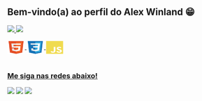 ## Bem-vindo(a) ao perfil do Alex Winland 😁

 <div>
   <a href="https://github.com/alexwinland">
   <img height="180em" src="https://github-readme-stats.vercel.app/api?username=alexwinland&show_icons=true&theme=tokyonight&include_all_commits=true&count_private=true"/>
   <img height="180em" src="https://github-readme-stats.vercel.app/api/top-langs/?username=alexwinland&layout=compact&langs_count=6&theme=tokyonight"/>
</div>
    
<div style="display: inline_block"><br>
   <img align="center" alt="HTML" height="30" width="40" src="https://raw.githubusercontent.com/devicons/devicon/master/icons/html5/html5-original.svg">
   <img align="center" alt="CSS" height="30" width="40" src="https://raw.githubusercontent.com/devicons/devicon/master/icons/css3/css3-original.svg">
   <img align="center" alt="Js" height="30" width="40" src="https://raw.githubusercontent.com/devicons/devicon/master/icons/javascript/javascript-plain.svg">
</div>
 
<br>
 
### Me siga nas redes abaixo!
 
<div> 
  <a href="https://www.instagram.com/alex.winland?igsh=MTRleW82YTNoMjJ2ZQ%3D%3D&utm_source=qr" target="_blank"><img src="https://img.shields.io/badge/-Instagram-%23E4405F?style=for-the-badge&logo=instagram&logoColor=white" target="_blank"></a>
  <a href= "https://www.linkedin.com/in/alexwinland" target="_blank"><img src="https://img.shields.io/badge/-LinkedIn-%230077B5?style=for-the-badge&logo=linkedin&logoColor=white" target="_blank"></a>
  <a href = "mailto:alexwinland@hotmail.com"><img src="https://img.shields.io/badge/-Mail-%23333?style=for-the-badge&logo=gmail&logoColor=white" target="_blank"></a>
</div>

